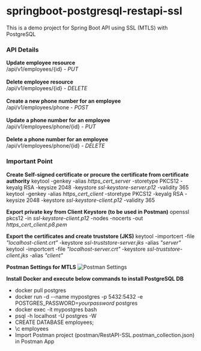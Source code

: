 # springboot-postgresql-restapi-ssl
This is a demo project for Spring Boot API using SSL (MTLS) with PostgreSQL

### API Details ###
**Update employee resource** <br>
/api/v1/employees/{id} - *PUT* <br><br>
**Delete employee resource** <br>
/api/v1/employees/{id} - *DELETE* <br><br>
**Create a new phone number for an employee** <br>
/api/v1/employees/phone - *POST*<br><br>
**Update a phone number for an employee**<br>
/api/v1/employees/phone/{id} - *PUT*<br><br>
**Delete a phone number for an employee**<br>
/api/v1/employees/phone/{id} - *DELETE*

### Important Point ###
**Create Self-signed certificate or procure the certificate from certificate authority**
keytool -genkey -alias *https_cert_server* -storetype PKCS12 -keyalg RSA -keysize 2048 -keystore *ssl-keystore-server.p12* -validity 365
keytool -genkey -alias *https_cert_client* -storetype PKCS12 -keyalg RSA -keysize 2048 -keystore *ssl-keystore-client.p12* -validity 365

**Export private key from Client Keystore (to be used in Postman)**
openssl pkcs12 -in *ssl-keystore-client.p12* -nodes -nocerts -out *https_cert_client.p8.pem*

**Export the certificates and create truststore (JKS)**
keytool -importcert -file *"localhost-client.crt"* -keystore *ssl-truststore-server.jks* -alias *"server"*
keytool -importcert -file *"localhost-server.crt"* -keystore *ssl-truststore-client.jks* -alias *"client"*

**Postman Settings for MTLS**
![Postman Settings](https://lh3.googleusercontent.com/pw/AP1GczM0spfIyvntXqtbUAIES-vuwunoB-Ts_Ue_8utslcA5Cx-6Kqy5CfpmGdaPBtjlSjv3AcIG6eD3N2a-odSBJQ4NJgNnjBnARkKwL8Q5KhInZRIW86N_=w723-h389-no)

**Install Docker and execute below commands to install PostgreSQL DB**
- docker pull postgres
- docker run -d --name mypostgres -p 5432:5432 -e POSTGRES_PASSWORD=*yourpassword* postgres
- docker exec -it mypostgres bash
- psql -h localhost -U postgres -W
- CREATE DATABASE employees;
- \c employees
- Import Postman project (postman/RestAPI-SSL.postman_collection.json) in Postman App
